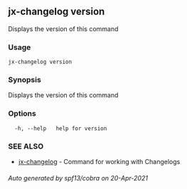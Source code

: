 ## jx-changelog version

Displays the version of this command

### Usage

```
jx-changelog version
```

### Synopsis

Displays the version of this command

### Options

```
  -h, --help   help for version
```

### SEE ALSO

* [jx-changelog](jx-changelog.md)	 - Command for working with Changelogs

###### Auto generated by spf13/cobra on 20-Apr-2021
